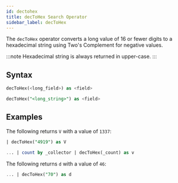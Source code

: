 ```yaml
---
id: dectohex
title: decToHex Search Operator
sidebar_label: decToHex
---
```


The `decToHex` operator converts a long value of 16 or fewer digits to a hexadecimal string using Two's Complement for negative values.

:::note
Hexadecimal string is always returned in upper-case.
:::

## Syntax

```sql
decToHex(<long_field>) as <field>
```

```sql
decToHex("<long_string>") as <field>
```

## Examples

The following returns `V` with a value of `1337`:

```sql
| decToHex("4919") as V
```

```sql
... | count by _collector | decToHex(_count) as v
```

The following returns `d` with a value of `46`:

```sql
... | decToHex("70") as d
```
